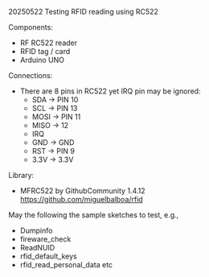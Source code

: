 20250522
Testing RFID reading using RC522

Components:
- RF RC522 reader
- RFID tag / card
- Arduino UNO

Connections:
- There are 8 pins in RC522 yet IRQ pin may be ignored:
  - SDA -> PIN 10
  - SCL -> PIN 13
  - MOSI -> PIN 11
  - MISO -> 12
  - IRQ
  - GND -> GND
  - RST -> PIN 9
  - 3.3V -> 3.3V

Library:
- MFRC522 by GithubCommunity 1.4.12
  https://github.com/miguelbalboa/rfid

May the following the sample sketches to test, e.g.,
- Dumpinfo
- fireware_check
- ReadNUID
- rfid_default_keys
- rfid_read_personal_data
etc
